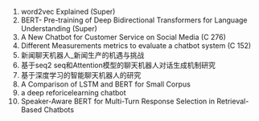 1. word2vec Explained (Super)
2. BERT- Pre-training of Deep Bidirectional Transformers for Language Understanding (Super)
3. A New Chatbot for Customer Service on Social Media (C 276)
4. Different Measurements metrics to evaluate a chatbot system (C 152)
5. 新闻聊天机器人_新闻生产的机遇与挑战
6. 基于seq2 seq和Attention模型的聊天机器人对话生成机制研究
7. 基于深度学习的智能聊天机器人的研究
8. A Comparison of LSTM and BERT
for Small Corpus
9. a deep reforicelearning chatbot
10. Speaker-Aware BERT for Multi-Turn Response Selection in Retrieval-Based Chatbots
